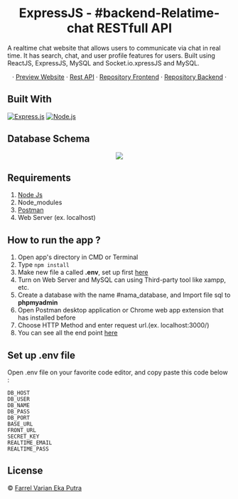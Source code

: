<h1 align="center">ExpressJS - #backend-Relatime-chat RESTfull API</h1>


A realtime chat website that allows users to communicate via chat in real time. It has search, chat, and user profile features for users. Built using ReactJS, ExpressJS, MySQL and Socket.io.xpressJS and MySQL.

<p align='center'>
   ·
<a href="https://quirky-bardeen-43f8a8.netlify.app/">Preview Website</a>
   ·
<a href="https://telegram-realtime-chat.herokuapp.com/">Rest API</a> 
   ·
<a href="https://github.com/farrelvarian/realtime-react">Repository Frontend</a> 
   ·
<a href="https://github.com/farrelvarian/backend-realtime">Repository Backend</a> 
   ·


## Built With

[![Express.js](https://img.shields.io/badge/Express.js-4.x-orange.svg?style=rounded-square)](https://expressjs.com/en/starter/installing.html)
[![Node.js](https://img.shields.io/badge/Node.js-v.12.13-green.svg?style=rounded-square)](https://nodejs.org/)

## Database Schema
<p align='center'>
  <span>
      <image src='./screenshot/db.PNG' />

## Requirements

1. <a href="https://nodejs.org/en/download/">Node Js</a>
2. Node_modules
3. <a href="https://www.getpostman.com/">Postman</a>
4. Web Server (ex. localhost)

## How to run the app ?

1. Open app's directory in CMD or Terminal
2. Type `npm install`
3. Make new file a called **.env**, set up first [here](#set-up-env-file)
4. Turn on Web Server and MySQL can using Third-party tool like xampp, etc.
5. Create a database with the name #nama_database, and Import file sql to **phpmyadmin**
6. Open Postman desktop application or Chrome web app extension that has installed before
7. Choose HTTP Method and enter request url.(ex. localhost:3000/)
8. You can see all the end point [here](https://documenter.getpostman.com/view/9852901/TzJoEfvL)

## Set up .env file

Open .env file on your favorite code editor, and copy paste this code below :

    DB_HOST
    DB_USER
    DB_NAME
    DB_PASS
    DB_PORT
    BASE_URL
    FRONT_URL
    SECRET_KEY
    REALTIME_EMAIL
    REALTIME_PASS
    
## License

© [Farrel Varian Eka Putra](https://github.com/farrelvarian/)
